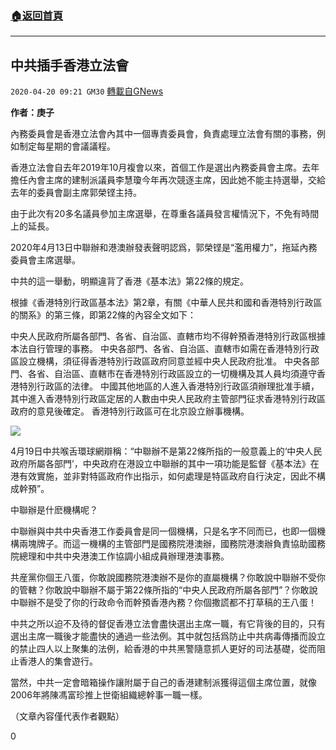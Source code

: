 ###  [:house:返回首頁](https://github.com/ourhimalayas/txt)
---

## 中共插手香港立法會
`2020-04-20 09:21 GM30` [轉載自GNews](https://gnews.org/zh-hant/179211/)

**作者：庚子**

內務委員會是香港立法會內其中一個專責委員會，負責處理立法會有關的事務，例如制定每星期的會議議程。

香港立法會自去年2019年10月複會以來，首個工作是選出內務委員會主席。去年擔任內會主席的建制派議員李慧瓊今年再次競逐主席，因此她不能主持選舉，交給去年的委員會副主席郭榮铿主持。

由于此次有20多名議員參加主席選舉，在尊重各議員發言權情況下，不免有時間上的延長。

2020年4月13日中聯辦和港澳辦發表聲明認爲，郭榮铿是“濫用權力”，拖延內務委員會主席選舉。

中共的這一舉動，明顯違背了香港《基本法》第22條的規定。

根據《香港特別行政區基本法》第2章，有關《中華人民共和國和香港特別行政區的關系》的第三條，即第22條的內容全文如下：

中央人民政府所屬各部門、各省、自治區、直轄市均不得幹預香港特別行政區根據本法自行管理的事務。 中央各部門、各省、自治區、直轄市如需在香港特別行政區設立機構，須征得香港特別行政區政府同意並經中央人民政府批准。 中央各部門、各省、自治區、直轄市在香港特別行政區設立的一切機構及其人員均須遵守香港特別行政區的法律。 中國其他地區的人進入香港特別行政區須辦理批准手續，其中進入香港特別行政區定居的人數由中央人民政府主管部門征求香港特別行政區政府的意見後確定。 香港特別行政區可在北京設立辦事機構。

![](https://gnews.org/wp-content/uploads/2020/04/1-172.jpg)

4月19日中共喉舌環球網辯稱：“中聯辦不是第22條所指的一般意義上的‘中央人民政府所屬各部門’，中央政府在港設立中聯辦的其中一項功能是監督《基本法》在港有效實施，並非對特區政府作出指示，如何處理是特區政府自行決定，因此不構成幹預”。

中聯辦是什麽機構呢？

中聯辦與中共中央香港工作委員會是同一個機構，只是名字不同而已，也即一個機構兩塊牌子。而這一機構的主管部門是國務院港澳辦，國務院港澳辦負責協助國務院總理和中共中央港澳工作協調小組成員辦理港澳事務。

共産黨你個王八蛋，你敢說國務院港澳辦不是你的直屬機構？你敢說中聯辦不受你的管轄？你敢說中聯辦不屬于第22條所指的“中央人民政府所屬各部門”？你敢說中聯辦不是受了你的行政命令而幹預香港內務？你個撒謊都不打草稿的王八蛋！

中共之所以迫不及待的督促香港立法會盡快選出主席一職，有它背後的目的，只有選出主席一職後才能盡快的通過一些法例。其中就包括爲防止中共病毒傳播而設立的禁止四人以上聚集的法例，給香港的中共黑警隨意抓人更好的司法基礎，從而阻止香港人的集會遊行。

當然，中共一定會暗箱操作讓附屬于自己的香港建制派獲得這個主席位置，就像2006年將陳馮富珍推上世衛組織總幹事一職一樣。

（文章內容僅代表作者觀點）

0
